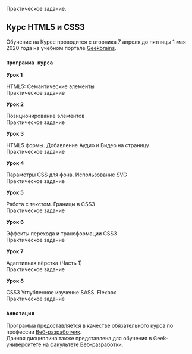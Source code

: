 Практическое задание.

## Курс HTML5 и CSS3

Обучение на Курсе проводится с вторника 7 апреля до пятницы 1 мая 2020 года на учебном портале [Geekbrains](https://geekbrains.ru/).

### `Программа курса`


**Урок 1**

HTML5: Семантические элементы<br />
Практическое задание

**Урок 2**

Позиционирование элементов<br />
Практическое задание

**Урок 3**

HTML5 формы. Добавление Аудио и Видео на страницу<br />
Практическое задание

**Урок 4**

Параметры CSS для фона. Использование SVG<br />
Практическое задание

**Урок 5**

Работа с текстом. Границы в CSS3<br />
Практическое задание

**Урок 6**

Эффекты перехода и трансформации CSS3<br />
Практическое задание

**Урок 7**

Адаптивная вёрстка (Часть 1)<br />
Практическое задание

**Урок 8**

CSS3 Углубленное изучение.SASS. Flexbox<br />
Практическое задание

### `Аннотация`

Программа предоставляется в качестве обязательного курса по профессии [Веб-разработчик](https://geekbrains.ru/professions/web_developer/). <br />
Данная дисциплина также представлена для обучения в Geek-университете на факультете [Веб-разработки](https://geekbrains.ru/geek_university/web/).


